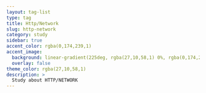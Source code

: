 ```yaml
---
layout: tag-list
type: tag
title: Http/Network
slug: http-network
category: study
sidebar: true
accent_color: rgba(0,174,239,1)
accent_image:
  background: linear-gradient(225deg, rgba(27,10,58,1) 0%, rgba(0,174,239,1) 80%)
  overlay: false
theme_color: rgba(27,10,58,1)
description: >
  Study about HTTP/NETWORK 
---
```

